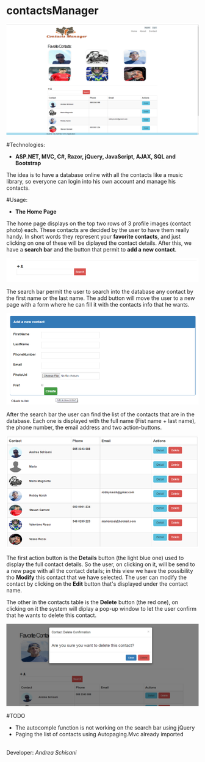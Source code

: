 # contactsManager

![alt tag](https://github.com/NyO1/contactsManager/blob/master/app_screenshot.png)

#Technologies:
<ul>
<li><b>ASP.NET, MVC, C#, Razor, jQuery, JavaScript, AJAX, SQL and Bootstrap</b></li>
</ul>

The idea is to have a database online with all the contacts like a music library, so everyone can login into his own account and manage his contacts.

#Usage:
<ul>
<li><b>The Home Page</b></li></ul>
The home page displays on the top two rows of 3 profile images (contact photo) each.
These contacts are decided by the user to have them really handy. In short words they represent your <b>favorite contacts</b>, and just clicking on one of these will be diplayed the contact details.
After this, we have a <b>search bar</b> and the button that permit to <b>add a new contact</b>. 

![alt tag](https://github.com/NyO1/contactsManager/blob/master/Images/searcadd.png)

The search bar permit the user to search into the database any contact by the first name or the last name.
The add button will move the user to a new page with a form where he can fill it with the contacts info that he wants.

![alt tag](https://github.com/NyO1/contactsManager/blob/master/Images/addForm.png)

After the search bar the user can find the list of the contacts that are in the database.
Each one is displayed with the full name (Fist name + last name), the phone number, the email address and two action-buttons.

![alt tag](https://github.com/NyO1/contactsManager/blob/master/Images/tableView.png)

The first action button is the <b>Details</b> button (the light blue one) used to display the full contact details. So the user, on clicking on it, will be send to a new page with all the contact details; in this view we have the possibility tho <b>Modify</b> this contact that we have selected. The user can modify the contact by clicking on the <b>Edit</b> button that's displayed under the contact name.

The other in the contacts table is the <b>Delete</b> button (the red one), on clicking on it the system will diplay a pop-up window to let the user confirm that he wants to delete this contact.

![alt tag](https://github.com/NyO1/contactsManager/blob/master/Images/deletepop.png)



#TODO
<ul>
<li>The autocomple function is not working on the search bar using jQuery</li>
<li>Paging the list of contacts using Autopaging.Mvc already imported</li>
</ul>


<br>
Developer: <em>Andrea Schisani</em>


